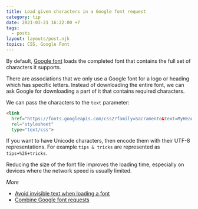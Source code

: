 ```yaml
---
title: Load given characters in a Google font request
category: tip
date: 2021-03-21 16:22:00 +7
tags:
  - posts
layout: layouts/post.njk
topics: CSS, Google Font
---
```


By default, [Google font](https://fonts.google.com) loads the completed font that contains the full set of characters it supports.

There are associations that we only use a Google font for a logo or heading which has specific letters. Instead of downloading the entire font, we can ask Google for downloading a part of it that contains required characters.

We can pass the characters to the `text` parameter:

```html
<link
  href="https://fonts.googleapis.com/css2?family=Sacramento&text=MyHeading"
  rel="stylesheet"
  type="text/css">
```

If you want to have Unicode characters, then encode them with their UTF-8 representations. For example `tips & tricks` are represented as `tips+%26+tricks`.

Reducing the size of the font file improves the loading time, especially on devices where the network speed is usually limited.

_More_

* [Avoid invisible text when loading a font](/avoid-invisible-text-when-loading-a-font.html)
* [Combine Google font requests](/combine-google-font-requests.html)